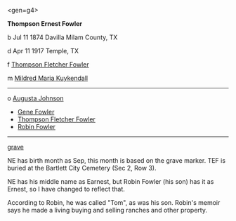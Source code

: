 <gen=g4>

<b>Thompson Ernest Fowler</b>

b Jul 11 1874 Davilla Milam County, TX

d Apr 11 1917 Temple, TX

f [Thompson Fletcher Fowler](../g5/thompson_fletcher_fowler.md)

m [Mildred Maria Kuykendall](../g5/mildred_maria_kuykendall.md)

<hr>

o [Augusta Johnson](../g4/abigail_augusta_johnson.md)

- [Gene Fowler](../g3/gene_fowler.md)
- [Thompson Fletcher Fowler](../g3/thompson_fletcher_fowler_1901.md)
- [Robin Fowler](../g3/robin_fowler.md) 

<hr>

[grave](https://www.findagrave.com/memorial/24908101/t.-e.-fowler)

NE has birth month as Sep, this month is based on the grave marker.  TEF is buried at the Bartlett City Cemetery (Sec 2, Row 3).

NE has his middle name as Earnest, but Robin Fowler (his son) has it as Ernest, so I have changed to reflect that.

According to Robin, he was called "Tom", as was his son.  Robin's memoir says he made a living buying and selling ranches and other property.
